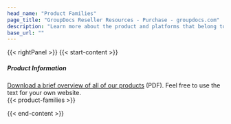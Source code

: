 ```yaml
---
head_name: "Product Families"
page_title: "GroupDocs Reseller Resources - Purchase - groupdocs.com"
description: "Learn more about the product and platforms that belong to each product family."
base_url: ""
---
```

{{< rightPanel >}}
{{< start-content >}}
##### **Product Information**  
[Download a brief overview of all of our products](http://www.groupdocs.com/ResellerResources/reseller_product_overview.pdf) (PDF). Feel free to use the text for your own website.  
{{< product-families >}}

{{< end-content >}}
